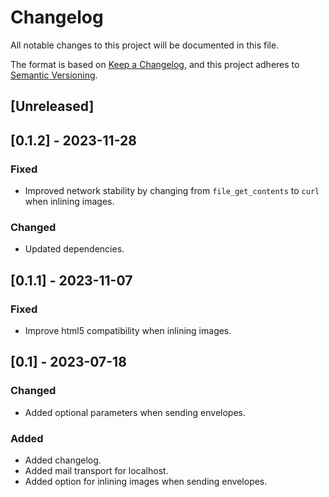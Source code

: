 # Changelog
All notable changes to this project will be documented in this file.

The format is based on [Keep a Changelog](https://keepachangelog.com/en/1.0.0/),
and this project adheres to [Semantic Versioning](https://semver.org/spec/v2.0.0.html).

## [Unreleased]

## [0.1.2] - 2023-11-28

### Fixed

- Improved network stability by changing from ```file_get_contents``` to ```curl``` when inlining images.

### Changed

- Updated dependencies.

## [0.1.1] - 2023-11-07

### Fixed

- Improve html5 compatibility when inlining images.

## [0.1] - 2023-07-18

### Changed

- Added optional parameters when sending envelopes.

### Added

- Added changelog.
- Added mail transport for localhost.
- Added option for inlining images when sending envelopes.
